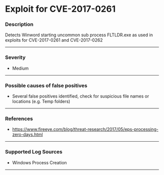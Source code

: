 # Exploit for CVE-2017-0261
### Description

Detects Winword starting uncommon sub process FLTLDR.exe as used in exploits for CVE-2017-0261 and CVE-2017-0262

-------------------
### Severity

- Medium

-------------------
<!---
### Detailed Information

- Why is this alert triggered?
- What are the typical causes that generate this alert? (e.g. port scans, unusual file access activity, etc...)
- Which corroborating information should be looked up?
- Any supporting queries to get more information?
- Any supporting visualizations to get more information?

-------------------
--->
### Possible causes of false positives

- Several false positives identified, check for suspicious file names or locations (e.g. Temp folders)

-------------------
### References

- https://www.fireeye.com/blog/threat-research/2017/05/eps-processing-zero-days.html

-------------------
### Supported Log Sources

- Windows Process Creation

-------------------
